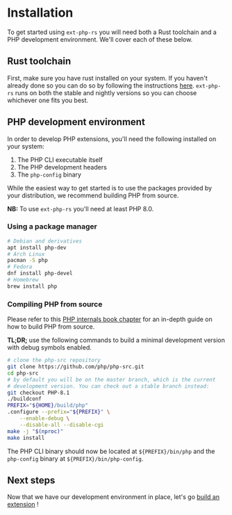 # Installation

To get started using `ext-php-rs` you will need both a Rust toolchain
and a PHP development environment. We'll cover each of these below.

## Rust toolchain

First, make sure you have rust installed on your system.
If you haven't already done so you can do so by following the instructions [here](https://www.rust-lang.org/tools/install).
`ext-php-rs` runs on both the stable and nightly versions so you can choose whichever one fits you best.

## PHP development environment

In order to develop PHP extensions, you'll need the following installed on your system:

1. The PHP CLI executable itself
2. The PHP development headers
3. The `php-config` binary

While the easiest way to get started is to use the packages provided by your distribution,
we recommend building PHP from source.

**NB:** To use `ext-php-rs` you'll need at least PHP 8.0.

### Using a package manager

```sh
# Debian and derivatives
apt install php-dev
# Arch Linux
pacman -S php
# Fedora
dnf install php-devel
# Homebrew
brew install php
```

### Compiling PHP from source

Please refer to this [PHP internals book chapter](https://www.phpinternalsbook.com/php7/build_system/building_php.html)
for an in-depth guide on how to build PHP from source.

**TL;DR;** use the following commands to build a minimal development version
with debug symbols enabled.

```sh
# clone the php-src repository
git clone https://github.com/php/php-src.git
cd php-src
# by default you will be on the master branch, which is the current
# development version. You can check out a stable branch instead:
git checkout PHP-8.1
./buildconf
PREFIX="${HOME}/build/php"
.configure --prefix="${PREFIX}" \
    --enable-debug \
    --disable-all --disable-cgi
make -j "$(nproc)"
make install
```

The PHP CLI binary should now be located at `${PREFIX}/bin/php`
and the `php-config` binary at `${PREFIX}/bin/php-config`.

## Next steps

Now that we have our development environment in place,
let's go [build an extension](./hello_world.md) !

